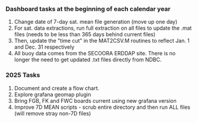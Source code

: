 ### Dashboard tasks at the beginning of each calendar year
1. Change date of 7-day sat. mean file generation (move up one day)
2. For sat. data extractions, run full extraction on all files to update the .mat files (needs to be less than 365 days behind current files)
3. Then, update the "time cut" in the MAT2CSV.M routines to reflect Jan. 1 and Dec. 31 respectively
4. All buoy data comes from the SECOORA ERDDAP site. There is no longer the need to get updated .txt files directly from NDBC.

### 2025 Tasks
1. Document and create a flow chart.
2. Explore grafana geomap plugin
3. Bring FGB, FK and FWC boards current using new grafana version
4. Improve 7D MEAN scripts - scrub entire directory and then run ALL files (will remove stray non-7D files)


